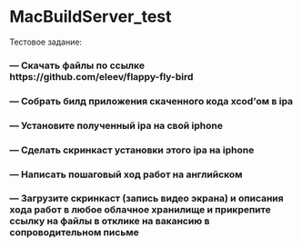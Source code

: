 # MacBuildServer_test


Тестовое задание:

<h3>— Скачать файлы по ссылке https://github.com/eleev/flappy-fly-bird</h3>
<h3>— Собрать билд приложения скаченного кода xcod’ом в ipa</h3>
<h3>— Установите полученный ipa на свой iphone</h3>
<h3>— Сделать скринкаст установки этого ipa на iphone</h3>
<h3>— Написать пошаговый ход работ на английском</h3>
<h3>— Загрузите скринкаст (запись видео экрана) и описания хода работ в любое облачное хранилище и прикрепите ссылку на файлы в отклике на вакансию в сопроводительном письме</h3>
